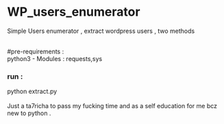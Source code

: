 # WP_users_enumerator
Simple Users enumerator , extract wordpress users , two methods 

<br>#pre-requirements : 
<br>python3  - Modules : requests,sys 
<br><h3>run :</h3> python extract.py 
<br>
<br>Just a ta7richa to pass my fucking time and as a self education for me bcz new to python .
